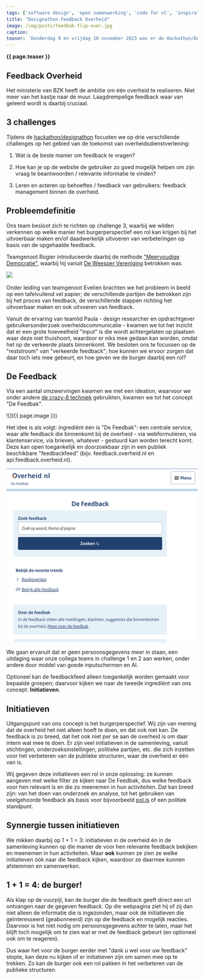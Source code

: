 ```yaml
---
tags: ['software design', 'open samenwerking', 'code for nl', 'inspiratie', 'public tech', 'creativiteit']
title: "Designathon Feedback Overheid"
image: /img/posts/feedbak-flip-over.jpg
caption: 
teaser: 'Donderdag 9 en vrijdag 10 november 2023 was er de Hackathon/Designathon "Feedback Overheid" bij Waag en Datalab Amsterdam. Ons team van 4 designers, "FB&4th" (Feedback and Forth), werkte aan het concept "De Feedbak".'
---
```

<strong>{{ page.teaser }}</strong>

## Feedback Overheid

Het ministerie van BZK heeft de ambitie om één overheid te realiseren. Niet meer van het kastje naar de muur. Laagdrempelige feedback waar van geleerd wordt is daarbij cruciaal.

## 3 challenges

Tijdens de [hackathon/designathon](https://www.meetup.com/code-for-nl/events/296694341/) focusten we op drie verschillende challenges op het gebied van de toekomst van overheidsdienstverlening:

1. Wat is de beste manier om feedback te vragen?

2. Hoe kan je op de website de gebruiker zo goed mogelijk helpen om zijn vraag te beantwoorden / relevante informatie te vinden?

3. Leren en acteren op behoeftes / feedback van gebruikers: feedback management binnen de overheid.

## Probleemdefinitie

Ons team besloot zich te richten op challenge 3, waarbij we wilden verkennen op welke manier het burgerperspectief een rol kan krijgen bij het uitvoerbaar maken en/of daadwerkelijk uitvoeren van verbeteringen op basis van de opgehaalde feedback.

Teamgenoot Rogier introduceerde daarbij de methode ["Meervoudige Democratie"](https://www.medemo.nl/amp/communicatieplatform/), waarbij hij vanuit [De Weesper Vereniging](https://deweesper.nl/de-vereniging.html) betrokken was.

![](https://www.medemo.nl/media/posts/8/responsive/2c-6-xl.jpg)

Onder leiding van teamgenoot Evelien brachten we het probleem in beeld op een tafelvullend vel papier; de verschillende partijen die betrokken zijn bij het proces van feedback, de verschillende stappen richting het uitvoerbaar maken en ook uitvoeren van feedback.

Vanuit de ervaring van teamlid Paula - design researcher en opdrachtgever gebruikersonderzoek overheidscommunicatie - kwamen we tot het inzicht dat er een grote hoeveelheid "input" is die wordt achtergelaten op plaatsen waar deze niet thuishoort, waardoor er niks mee gedaan kan worden, omdat het op de verkeerde plaats binnenkomt. We besloten ons te focussen op de "reststroom" van "verkeerde feedback"; hoe kunnen we ervoor zorgen dat daar toch iets mee gebeurt, en hoe geven we de burger daarbij een rol?

## De Feedback

Via een aantal omzwervingen kwamen we met een ideation, waarvoor we onder andere [de crazy-8 techniek](https://www.tiltshift.nl/materialen/crazy-8/) gebruikten, kwamen we tot het concept "De Feedbak".

![]({{ page.image }})

Het idee is als volgt: ingrediënt één is "De Feedbak": een centrale service, waar alle feedback die binnenkomt bij de overheid - via webformulieren, via klantenservice, via brieven, whatever - gestuurd kan worden terecht komt. Deze kan open toegankelijk en doorzoekbaar zijn in een publiek beschikbare "feedbackfeed" (bijv. feedback.overheid.nl en api.feedback.overheid.nl).

![](/img/posts/feedbak-screen.png)

We gaan ervanuit dat er geen persoonsgegevens meer in staan, een uitdaging waar onze collega teams in challenge 1 en 2 aan werken, onder andere door middel van goede inputschermen en AI.

Optioneel kan de feedbackfeed alleen toegankelijk worden gemaakt voor bepaalde groepen; daarvoor kijken we naar de tweede ingrediënt van ons concept: **Initiatieven**.

## Initiatieven

Uitgangspunt van ons concept is het burgerperspectief. Wij zijn van mening dat de overheid het niet alleen hoeft te doen, en dat ook niet kan. De feedback is zo breed, dat het ook niet per se aan de overheid is om daar intern wat mee te doen. Er zijn veel initiatieven in de samenleving, vanuit stichtingen, onderzoeksinstellingen, politieke partijen, etc. die zich inzetten voor het verbeteren van de publieke structuren, waar de overheid er één van is.

Wij gegeven deze initiatieven een rol in onze oplossing: ze kunnen aangeven met welke filter ze kijken naar De Feedbak, dus welke feedback voor hen relevant is en die zo meenemen in hun activiteiten. Dat kan breed zijn: van het doen van onderzoek en analyse, tot het gebruiken van veelgehoorde feedback als basis voor bijvoorbeeld [pol.is](https://www.zuid-holland.nl/onderwerpen/digitaal-zuid-holland/vervolg-expeditie-publieke-platformen/pilot-pol-platform/) of een politiek standpunt.

## Synnergie tussen initiatieven

We mikken daarbij op 1 + 1 = 3: initiatieven in de overheid én in de samenleving kunnen op die manier de voor hen relevante feedback bekijken en meenemen in hun activiteiten. Maar **ook** kunnen ze zien ze welke initiatieven óók naar die feedback kijken, waardoor ze daarmee kunnen afstemmen en samenwerken.

## 1 + 1 = 4: de burger!

Als klap op de vuurpijl, kan de burger die de feedback geeft direct een url ontvangen naar de gegeven feedback. Op die webpagina ziet hij of zij dan niet alleen de informatie die is ingezonden, maar ook de initiatieven die geïnteresseerd (geabonneerd) zijn op die feedback en mogelijk reacties. Daarvoor is het niet nodig om persoonsgegevens achter te laten, maar het blijft toch mogelijk om te zien wat er met de feedback gebeurt (en optioneel ook om te reageren).

Dus waar het voor de burger eerder met "dank u wel voor uw feedback" stopte, kan deze nu kijken of er initiatieven zijn om samen mee op te trekken. Zo kan de burger ook een rol pakken in het verbeteren van de publieke structuren.

